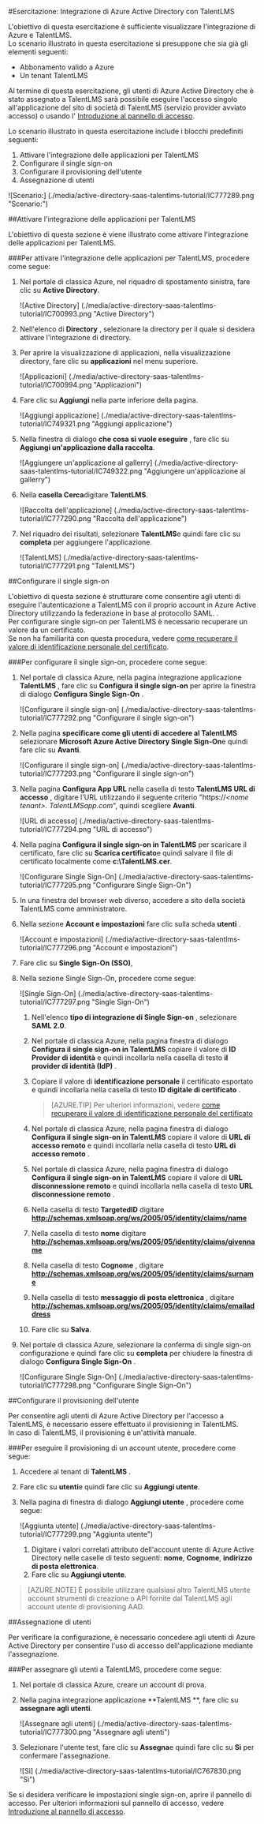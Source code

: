 <properties 
    pageTitle="Esercitazione: Integrazione di Azure Active Directory con TalentLMS | Microsoft Azure" 
    description="Ecco come utilizzare TalentLMS con Azure Active Directory per consentire il single sign-on, il provisioning automatico e altro." 
    services="active-directory" 
    authors="jeevansd"  
    documentationCenter="na" 
    manager="femila"/>
<tags 
    ms.service="active-directory" 
    ms.devlang="na" 
    ms.topic="article" 
    ms.tgt_pltfrm="na" 
    ms.workload="identity" 
    ms.date="09/11/2016" 
    ms.author="jeedes" />

#<a name="tutorial-azure-active-directory-integration-with-talentlms"></a>Esercitazione: Integrazione di Azure Active Directory con TalentLMS
  
L'obiettivo di questa esercitazione è sufficiente visualizzare l'integrazione di Azure e TalentLMS.  
Lo scenario illustrato in questa esercitazione si presuppone che sia già gli elementi seguenti:

-   Abbonamento valido a Azure
-   Un tenant TalentLMS
  
Al termine di questa esercitazione, gli utenti di Azure Active Directory che è stato assegnato a TalentLMS sarà possibile eseguire l'accesso singolo all'applicazione del sito di società di TalentLMS (servizio provider avviato accesso) o usando l' [Introduzione al pannello di accesso](active-directory-saas-access-panel-introduction.md).
  
Lo scenario illustrato in questa esercitazione include i blocchi predefiniti seguenti:

1.  Attivare l'integrazione delle applicazioni per TalentLMS
2.  Configurare il single sign-on
3.  Configurare il provisioning dell'utente
4.  Assegnazione di utenti

![Scenario:] (./media/active-directory-saas-talentlms-tutorial/IC777289.png "Scenario:")

##<a name="enabling-the-application-integration-for-talentlms"></a>Attivare l'integrazione delle applicazioni per TalentLMS
  
L'obiettivo di questa sezione è viene illustrato come attivare l'integrazione delle applicazioni per TalentLMS.

###<a name="to-enable-the-application-integration-for-talentlms-perform-the-following-steps"></a>Per attivare l'integrazione delle applicazioni per TalentLMS, procedere come segue:

1.  Nel portale di classica Azure, nel riquadro di spostamento sinistra, fare clic su **Active Directory**.

    ![Active Directory] (./media/active-directory-saas-talentlms-tutorial/IC700993.png "Active Directory")

2.  Nell'elenco di **Directory** , selezionare la directory per il quale si desidera attivare l'integrazione di directory.

3.  Per aprire la visualizzazione di applicazioni, nella visualizzazione directory, fare clic su **applicazioni** nel menu superiore.

    ![Applicazioni] (./media/active-directory-saas-talentlms-tutorial/IC700994.png "Applicazioni")

4.  Fare clic su **Aggiungi** nella parte inferiore della pagina.

    ![Aggiungi applicazione] (./media/active-directory-saas-talentlms-tutorial/IC749321.png "Aggiungi applicazione")

5.  Nella finestra di dialogo **che cosa si vuole eseguire** , fare clic su **Aggiungi un'applicazione dalla raccolta**.

    ![Aggiungere un'applicazione al gallerry] (./media/active-directory-saas-talentlms-tutorial/IC749322.png "Aggiungere un'applicazione al gallerry")

6.  Nella **casella Cerca**digitare **TalentLMS**.

    ![Raccolta dell'applicazione] (./media/active-directory-saas-talentlms-tutorial/IC777290.png "Raccolta dell'applicazione")

7.  Nel riquadro dei risultati, selezionare **TalentLMS**e quindi fare clic su **completa** per aggiungere l'applicazione.

    ![TalentLMS] (./media/active-directory-saas-talentlms-tutorial/IC777291.png "TalentLMS")

##<a name="configuring-single-sign-on"></a>Configurare il single sign-on
  
L'obiettivo di questa sezione è strutturare come consentire agli utenti di eseguire l'autenticazione a TalentLMS con il proprio account in Azure Active Directory utilizzando la federazione in base al protocollo SAML. .  
Per configurare single sign-on per TalentLMS è necessario recuperare un valore da un certificato.  
Se non ha familiarità con questa procedura, vedere [come recuperare il valore di identificazione personale del certificato](http://youtu.be/YKQF266SAxI).

###<a name="to-configure-single-sign-on-perform-the-following-steps"></a>Per configurare il single sign-on, procedere come segue:

1.  Nel portale di classica Azure, nella pagina integrazione applicazione **TalentLMS** , fare clic su **Configura il single sign-on** per aprire la finestra di dialogo **Configura Single Sign-On** .

    ![Configurare il single sign-on] (./media/active-directory-saas-talentlms-tutorial/IC777292.png "Configurare il single sign-on")

2.  Nella pagina **specificare come gli utenti di accedere al TalentLMS** selezionare **Microsoft Azure Active Directory Single Sign-On**e quindi fare clic su **Avanti**.

    ![Configurare il single sign-on] (./media/active-directory-saas-talentlms-tutorial/IC777293.png "Configurare il single sign-on")

3.  Nella pagina **Configura App URL** nella casella di testo **TalentLMS URL di accesso** , digitare l'URL utilizzando il seguente criterio "https://*\<nome tenant\>. TalentLMSapp.com*", quindi scegliere **Avanti**.

    ![URL di accesso] (./media/active-directory-saas-talentlms-tutorial/IC777294.png "URL di accesso")

4.  Nella pagina **Configura il single sign-on in TalentLMS** per scaricare il certificato, fare clic su **Scarica certificato**e quindi salvare il file di certificato localmente come **c:\\TalentLMS.cer**.

    ![Configurare Single Sign-On] (./media/active-directory-saas-talentlms-tutorial/IC777295.png "Configurare Single Sign-On")

5.  In una finestra del browser web diverso, accedere a sito della società TalentLMS come amministratore.

6.  Nella sezione **Account e impostazioni** fare clic sulla scheda **utenti** .

    ![Account e impostazioni] (./media/active-directory-saas-talentlms-tutorial/IC777296.png "Account e impostazioni")

7.  Fare clic su **Single Sign-On (SSO)**,

8.  Nella sezione Single Sign-On, procedere come segue:

    ![Single Sign-On] (./media/active-directory-saas-talentlms-tutorial/IC777297.png "Single Sign-On")

    1.  Nell'elenco **tipo di integrazione di Single Sign-on** , selezionare **SAML 2.0**.
    2.  Nel portale di classica Azure, nella pagina finestra di dialogo **Configura il single sign-on in TalentLMS** copiare il valore di **ID Provider di identità** e quindi incollarla nella casella di testo **il provider di identità (IdP)** .
    3.  Copiare il valore di **identificazione personale** il certificato esportato e quindi incollarla nella casella di testo **ID digitale di certificato** .

        >[AZURE.TIP] Per ulteriori informazioni, vedere [come recuperare il valore di identificazione personale del certificato](http://youtu.be/YKQF266SAxI)

    4.  Nel portale di classica Azure, nella pagina finestra di dialogo **Configura il single sign-on in TalentLMS** copiare il valore di **URL di accesso remoto** e quindi incollarla nella casella di testo **URL di accesso remoto** .
    5.  Nel portale di classica Azure, nella pagina finestra di dialogo **Configura il single sign-on in TalentLMS** copiare il valore di **URL disconnessione remoto** e quindi incollarla nella casella di testo **URL disconnessione remoto** .
    6.  Nella casella di testo **TargetedID** digitare **http://schemas.xmlsoap.org/ws/2005/05/identity/claims/name**
    7.  Nella casella di testo **nome** digitare **http://schemas.xmlsoap.org/ws/2005/05/identity/claims/givenname**
    8.  Nella casella di testo **Cognome** , digitare **http://schemas.xmlsoap.org/ws/2005/05/identity/claims/surname**
    9.  Nella casella di testo **messaggio di posta elettronica** , digitare **http://schemas.xmlsoap.org/ws/2005/05/identity/claims/emailaddress**
    10. Fare clic su **Salva**.

9.  Nel portale di classica Azure, selezionare la conferma di single sign-on configurazione e quindi fare clic su **completa** per chiudere la finestra di dialogo **Configura Single Sign-On** .

    ![Configurare Single Sign-On] (./media/active-directory-saas-talentlms-tutorial/IC777298.png "Configurare Single Sign-On")

##<a name="configuring-user-provisioning"></a>Configurare il provisioning dell'utente
  
Per consentire agli utenti di Azure Active Directory per l'accesso a TalentLMS, è necessario essere effettuato il provisioning in TalentLMS.  
In caso di TalentLMS, il provisioning è un'attività manuale.

###<a name="to-provision-a-user-accounts-perform-the-following-steps"></a>Per eseguire il provisioning di un account utente, procedere come segue:

1.  Accedere al tenant di **TalentLMS** .

2.  Fare clic su **utenti**e quindi fare clic su **Aggiungi utente**.

3.  Nella pagina di finestra di dialogo **Aggiungi utente** , procedere come segue:

    ![Aggiunta utente] (./media/active-directory-saas-talentlms-tutorial/IC777299.png "Aggiunta utente")

    1.  Digitare i valori correlati attributo dell'account utente di Azure Active Directory nelle caselle di testo seguenti: **nome**, **Cognome**, **indirizzo di posta elettronica**.
    2.  Fare clic su **Aggiungi utente**.

>[AZURE.NOTE] È possibile utilizzare qualsiasi altro TalentLMS utente account strumenti di creazione o API fornite dal TalentLMS agli account utente di provisioning AAD.

##<a name="assigning-users"></a>Assegnazione di utenti
  
Per verificare la configurazione, è necessario concedere agli utenti di Azure Active Directory per consentire l'uso di accesso dell'applicazione mediante l'assegnazione.

###<a name="to-assign-users-to-talentlms-perform-the-following-steps"></a>Per assegnare gli utenti a TalentLMS, procedere come segue:

1.  Nel portale di classica Azure, creare un account di prova.

2.  Nella pagina integrazione applicazione **TalentLMS **, fare clic su **assegnare agli utenti**.

    ![Assegnare agli utenti] (./media/active-directory-saas-talentlms-tutorial/IC777300.png "Assegnare agli utenti")

3.  Selezionare l'utente test, fare clic su **Assegna**e quindi fare clic su **Sì** per confermare l'assegnazione.

    ![Sì] (./media/active-directory-saas-talentlms-tutorial/IC767830.png "Sì")
  
Se si desidera verificare le impostazioni single sign-on, aprire il pannello di accesso. Per ulteriori informazioni sul pannello di accesso, vedere [Introduzione al pannello di accesso](active-directory-saas-access-panel-introduction.md).